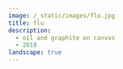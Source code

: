 ```yaml
---
image: /_static/images/flu.jpg
title: flu
description:
  - oil and graphite on canvas
  - 2018
landscape: true
---
```



